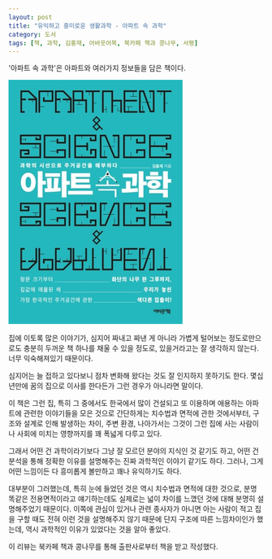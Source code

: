 ```yaml
---
layout: post
title: "유익하고 흥미로운 생활과학 - 아파트 속 과학"
category: 도서
tags: [책, 과학, 김홍재, 어바웃어북, 북카페 책과 콩나무, 서평]
---
```


'아파트 속 과학'은
아파트와 여러가지 정보들을 담은 책이다.

![표지](/images/apartment-and-science-book-h480.jpg)

집에 이토록 많은 이야기가,
심지어 짜내고 짜낸 게 아니라 가볍게 털어보는 정도로만으로도 충분히 두꺼운 책 하나를 채울 수 있을 정도로,
있을거라고는 잘 생각하지 않는다.
너무 익숙해져있기 때문이다.

심지어는 늘 접하고 있다보니 점차 변화해 왔다는 것도 잘 인지하지 못하기도 한다.
몇십년만에 꿈의 집으로 이사를 한다든가 그런 경우가 아니라면 말이다.

이 책은 그런 집, 특히 그 중에서도 한국에서 많이 건설되고 또 이용하며 애용하는 아파트에 관련한 이야기들을 모은 것으로
간단하게는 치수법과 면적에 관한 것에서부터,
구조와 설계로 인해 발생하는 차이,
주변 환경,
나아가서는 그것이 그런 집에 사는 사람이나 사회에 미치는 영향까지를
꽤 폭넓게 다루고 있다.

그래서 어떤 건 과학이라기보다 그냥 잘 모르던 분야의 지식인 것 같기도 하고,
어떤 건 분석을 통해 정확한 이유를 설명해주는 진짜 과학적인 이야기 같기도 하다.
그러나, 그게 어떤 느낌이든 다 흥미롭게 볼만하고 꽤나 유익하기도 하다.

대부분이 그러했는데,
특히 눈에 들었던 것은 역시 치수법과 면적에 대한 것으로,
분명 똑같은 전용면적이라고 얘기하는데도 실제로는 넓이 차이를 느꼈던 것에 대해 분명히 설명해주었기 때문이다.
이쪽에 관심이 있거나 관련 종사자가 아니면 아는 사람이 적고
집을 구할 때도 전혀 이런 것을 설명해주지 않기 때문에
단지 구조에 따른 느낌차이인가 했는데,
역시 과학적인 이유가 있었다는 것을 알아 좋았다.



<div class="im im-info">
이 리뷰는 북카페 책과 콩나무를 통해 출판사로부터 책을 받고 작성했다.
</div>
